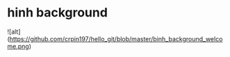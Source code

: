 # hinh background
![alt] (https://github.com/crpin197/hello_git/blob/master/binh_background_welcome.png)
